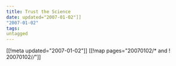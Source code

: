 ```yaml
---
title: Trust the Science
date: updated="2007-01-02"]]
"2007-01-02"
tags:
untagged
---
```

[[!meta updated="2007-01-02"]]
[[!map pages="20070102/* and ! 20070102/*/*"]]
